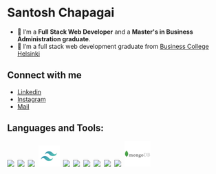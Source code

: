 # Santosh Chapagai 

- 🔭 I’m a <strong>Full Stack Web Developer</strong> and a <strong>Master's in Business Administration graduate</strong>.
- 🌱 I’m a full stack web development graduate from <a href="https://en.bc.fi/">Business College Helsinki</a>

## Connect with me
<ul>
  <li><a href="https://www.linkedin.com/in/santosh-chapagai-44b313131/" target="_blank">Linkedin</a></li>
  <li><a href="https://instagram.com/san____tosh?igshid=ZDdkNTZiNTM=" target="_blank">Instagram</a></li>
  <li><a href="mailto:santoshchapagai100@gmail.com" target="_blank">Mail</a></li>
</ul>

## Languages and Tools:
<div>
  <img width=50px src="https://cdn-icons-png.flaticon.com/128/5968/5968267.png">&nbsp;
  <img width=50px src="https://cdn-icons-png.flaticon.com/128/5968/5968242.png">&nbsp;
  <img width=50px src="https://cdn-icons-png.flaticon.com/128/5968/5968672.png">&nbsp;
  <img width=50px src="https://raw.githubusercontent.com/github/explore/80688e429a7d4ef2fca1e82350fe8e3517d3494d/topics/tailwind/tailwind.png">&nbsp;
  <img width=50px src="https://cdn-icons-png.flaticon.com/128/1199/1199124.png">&nbsp;
  <img width=50px src="https://cdn-icons-png.flaticon.com/128/5968/5968332.png">&nbsp;
  <img width=50px src="https://tse1.mm.bing.net/th?id=OIP.PTx0fs0EKUBTgyBSlNcw8gHaHa&pid=Api&P=0&h=180">&nbsp;
  <img width=50px src="https://cdn-icons-png.flaticon.com/128/919/919825.png">&nbsp;
  <img width=50px src="https://cdn-icons-png.flaticon.com/128/875/875209.png">&nbsp;
  <img width=50px src="https://cdn-icons-png.flaticon.com/128/919/919836.png">&nbsp;
  <img width=60px src="https://raw.githubusercontent.com/github/explore/80688e429a7d4ef2fca1e82350fe8e3517d3494d/topics/mongodb/mongodb.png">&nbsp;
</div>



<!--
**SantoshChapagai/SantoshChapagai** is a ✨ _special_ ✨ repository because its `README.md` (this file) appears on your GitHub profile.
![](https://visitor-badge.laobi.icu/badge?page_id=SantoshChapagai.SantoshChapagai)
Here are some ideas to get you started:

- 🔭 I’m currently working on ...
- 🌱 I’m currently learning ...
- 👯 I’m looking to collaborate on ...
- 🤔 I’m looking for help with ...
- 💬 Ask me about ...
- 📫 How to reach me: ...
- 😄 Pronouns: ...
- ⚡ Fun fact: ...
-->
